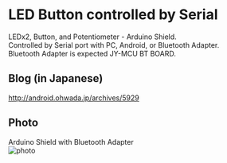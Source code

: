 LED Button controlled by Serial
===============
LEDx2, Button, and Potentiometer - Arduino Shield. <br>
Controlled by Serial port with PC, Android, or Bluetooth Adapter. <br>
Bluetooth Adapter is expected JY-MCU BT BOARD. <br>

## Blog (in Japanese)
http://android.ohwada.jp/archives/5929

## Photo
Arduino Shield with Bluetooth Adapter <br>
![photo](https://raw.githubusercontent.com/ohwada/ArduinoShield/master/docs/led_button_1/pcb.png)
